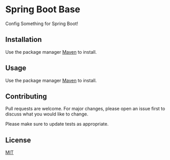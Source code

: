 # Spring Boot Base

Config Something for Spring Boot!

## Installation

Use the package manager [Maven](https://maven.apache.org/) to install.

## Usage


Use the package manager [Maven](https://maven.apache.org/) to install.

## Contributing

Pull requests are welcome. For major changes, please open an issue first
to discuss what you would like to change.

Please make sure to update tests as appropriate.

## License

[MIT](https://choosealicense.com/licenses/mit/)